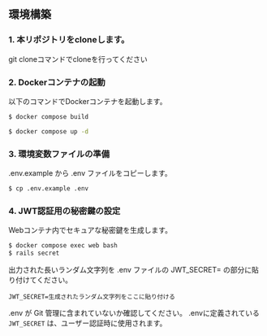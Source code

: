 ## 環境構築
### 1. 本リポジトリをcloneします。
git cloneコマンドでcloneを行ってください

### 2. Dockerコンテナの起動
以下のコマンドでDockerコンテナを起動します。
```bash
$ docker compose build
```

```bash
$ docker compose up -d
```

### 3. 環境変数ファイルの準備
.env.example から .env ファイルをコピーします。
```bash
$ cp .env.example .env
```

### 4. JWT認証用の秘密鍵の設定
Webコンテナ内でセキュアな秘密鍵を生成します。
```bash
$ docker compose exec web bash
$ rails secret
```
出力された長いランダム文字列を .env ファイルの JWT_SECRET= の部分に貼り付けてください。
```env
JWT_SECRET=生成されたランダム文字列をここに貼り付ける
```
.env が Git 管理に含まれていないか確認してください。
.envに定義されている `JWT_SECRET` は、ユーザー認証時に使用されます。

